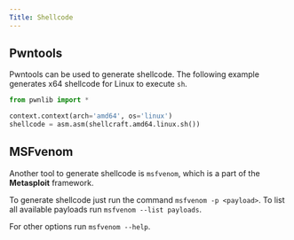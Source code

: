 ```yaml
---
Title: Shellcode
---
```


## Pwntools

Pwntools can be used to generate shellcode. The following example generates x64 shellcode for Linux to execute `sh`.

``` python
from pwnlib import *

context.context(arch='amd64', os='linux')
shellcode = asm.asm(shellcraft.amd64.linux.sh())
```

## MSFvenom

Another tool to generate shellcode is `msfvenom`, which is a part of the **Metasploit** framework.

To generate shellcode just run the command `msfvenom -p <payload>`.
To list all available payloads run `msfvenom --list payloads`.

For other options run `msfvenom --help`.
